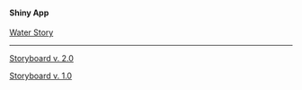 #### Shiny App

[Water Story](https://mydatastory.shinyapps.io/water_story_main/)

-----------------------------------------------------------------------

[Storyboard v. 2.0](https://docs.google.com/presentation/d/17Hbndiyf23DjAgSIsqiEWFGGyJXL51G9aUgpNU3UVyQ/edit?usp=sharing)

[Storyboard v. 1.0](https://docs.google.com/presentation/d/1TBB-rH2XDP52SCPjj-htuFNaC1V_2MMJE-QdBujtPdA/edit?usp=sharing)
